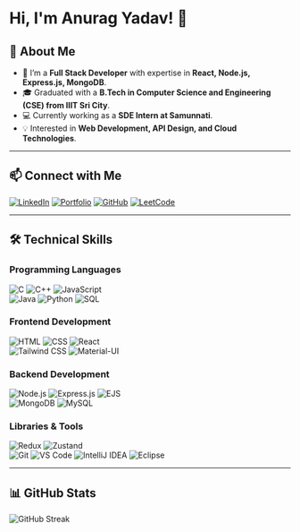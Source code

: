 # Hi, I'm Anurag Yadav! 👋

## 🚀 About Me
- 🌱 I’m a **Full Stack Developer** with expertise in **React, Node.js, Express.js, MongoDB**.  
- 🎓 Graduated with a **B.Tech in Computer Science and Engineering (CSE) from IIIT Sri City**.  
- 💻 Currently working as a **SDE Intern at Samunnati**.  
- 💡 Interested in **Web Development, API Design, and Cloud Technologies**.  

---

## 📫 Connect with Me  
[![LinkedIn](https://img.shields.io/badge/LinkedIn-blue?style=flat&logo=linkedin)](https://www.linkedin.com/in/anurag-yadav-39a7b9223/) 
[![Portfolio](https://img.shields.io/badge/Portfolio-%2312100E.svg?style=flat&logo=firefox)](https://anurag-yadav-portfolio.onrender.com/) 
[![GitHub](https://img.shields.io/badge/GitHub-%2312100E.svg?style=flat&logo=github)](https://github.com/Anuragyadav1) 
[![LeetCode](https://img.shields.io/badge/LeetCode-FFA116?style=flat&logo=leetcode&logoColor=white)](https://leetcode.com/Anuragyadav1)  





---

## 🛠️ Technical Skills  

### **Programming Languages**  
![C](https://img.shields.io/badge/C-00599C?style=flat&logo=c&logoColor=white) 
![C++](https://img.shields.io/badge/C++-00599C?style=flat&logo=c%2B%2B&logoColor=white) 
![JavaScript](https://img.shields.io/badge/JavaScript-F7DF1E?style=flat&logo=javascript&logoColor=black)  
![Java](https://img.shields.io/badge/Java-007396?style=flat&logo=java&logoColor=white) 
![Python](https://img.shields.io/badge/Python-3776AB?style=flat&logo=python&logoColor=white) 
![SQL](https://img.shields.io/badge/SQL-4479A1?style=flat&logo=mysql&logoColor=white)  

### **Frontend Development**  
![HTML](https://img.shields.io/badge/HTML5-E34F26?style=flat&logo=html5&logoColor=white) 
![CSS](https://img.shields.io/badge/CSS3-1572B6?style=flat&logo=css3&logoColor=white) 
![React](https://img.shields.io/badge/React-20232A?style=flat&logo=react&logoColor=61DAFB)  
![Tailwind CSS](https://img.shields.io/badge/TailwindCSS-%2338B2AC.svg?style=flat&logo=tailwind-css&logoColor=white) 
![Material-UI](https://img.shields.io/badge/MaterialUI-0081CB?style=flat&logo=material-ui&logoColor=white) 

### **Backend Development**  
![Node.js](https://img.shields.io/badge/Node.js-43853D?style=flat&logo=node.js&logoColor=white) 
![Express.js](https://img.shields.io/badge/Express.js-000000?style=flat&logo=express&logoColor=white) 
![EJS](https://img.shields.io/badge/EJS-88B04B?style=flat&logo=javascript&logoColor=black)  
![MongoDB](https://img.shields.io/badge/MongoDB-4EA94B?style=flat&logo=mongodb&logoColor=white) 
![MySQL](https://img.shields.io/badge/MySQL-4479A1?style=flat&logo=mysql&logoColor=white)  

### **Libraries & Tools**  
![Redux](https://img.shields.io/badge/Redux-764ABC?style=flat&logo=redux&logoColor=white) 
![Zustand](https://img.shields.io/badge/Zustand-%2320232A.svg?style=flat&logo=react&logoColor=white)  
![Git](https://img.shields.io/badge/Git-F05032?style=flat&logo=git&logoColor=white) 
![VS Code](https://img.shields.io/badge/VS%20Code-0078D4?style=flat&logo=visual-studio-code&logoColor=white) 
![IntelliJ IDEA](https://img.shields.io/badge/IntelliJ_IDEA-000000?style=flat&logo=intellij-idea&logoColor=white) 
![Eclipse](https://img.shields.io/badge/Eclipse-2C2255?style=flat&logo=eclipse&logoColor=white)  


---

## 📊 GitHub Stats  
![GitHub Streak](https://github-readme-streak-stats.herokuapp.com/?user=Anuragyadav1&theme=dark&hide_border=false?v=1)  
